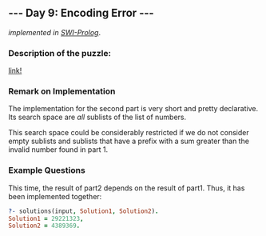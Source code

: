 ## --- Day 9: Encoding Error ---

*implemented in [SWI-Prolog](https://www.swi-prolog.org/)*.

### Description of the puzzle:

[link!](https://adventofcode.com/2020/day/9
)

### Remark on Implementation

The implementation for the second part is very short and pretty declarative.
Its search space are *all* sublists of the list of numbers.

This search space could be considerably restricted if we do not consider empty sublists
and sublists that have a prefix with a sum greater than the invalid number found in part 1.

### Example Questions

This time, the result of part2 depends on the result of part1. 
Thus, it has been implemented together:

```prolog
?- solutions(input, Solution1, Solution2).
Solution1 = 29221323,
Solution2 = 4389369.
```


